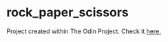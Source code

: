 # rock_paper_scissors
Project created within The Odin Project.
Check it [here.](https://dzianispilipuk.github.io/rock_paper_scissors/)